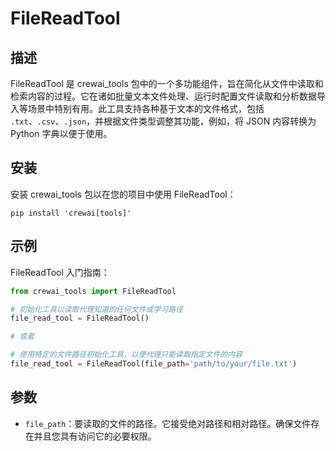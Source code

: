 # FileReadTool

## 描述

FileReadTool 是 crewai_tools 包中的一个多功能组件，旨在简化从文件中读取和检索内容的过程。它在诸如批量文本文件处理、运行时配置文件读取和分析数据导入等场景中特别有用。此工具支持各种基于文本的文件格式，包括 `.txt`、`.csv`、`.json`，并根据文件类型调整其功能，例如，将 JSON 内容转换为 Python 字典以便于使用。

## 安装

安装 crewai_tools 包以在您的项目中使用 FileReadTool：

```shell
pip install 'crewai[tools]'
```

## 示例

FileReadTool 入门指南：

```python
from crewai_tools import FileReadTool

# 初始化工具以读取代理知道的任何文件或学习路径
file_read_tool = FileReadTool()

# 或者

# 使用特定的文件路径初始化工具，以便代理只能读取指定文件的内容
file_read_tool = FileReadTool(file_path='path/to/your/file.txt')
```

## 参数

- `file_path`：要读取的文件的路径。它接受绝对路径和相对路径。确保文件存在并且您具有访问它的必要权限。
